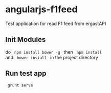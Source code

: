 angularjs-f1feed
================

Test application for read F1 feed from ergastAPI

Init Modules
------------
do <code> npm install bower -g </code> then
<code> npm install </code> and <code> bower install </code> in the project directory

Run test app
------------
<code> grunt serve </code>

